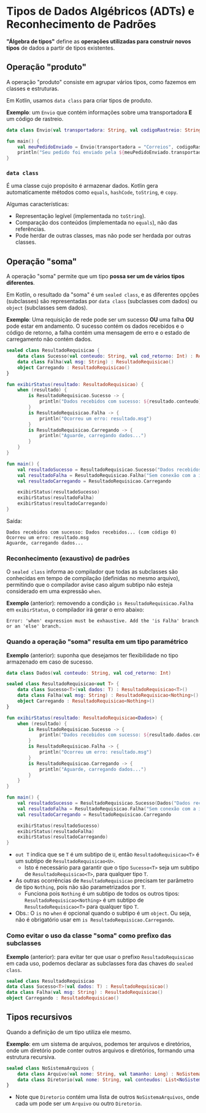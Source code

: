 # Tipos de Dados Algébricos (ADTs) e Reconhecimento de Padrões

**"Álgebra de tipos"** define as **operações utilizadas para construir novos tipos** de dados a partir de tipos existentes.

## Operação "produto"
A operação "produto" consiste em agrupar vários tipos, como fazemos em classes e estruturas.

Em Kotlin, usamos `data class` para criar tipos de produto.

**Exemplo**: um `Envio` que contém informações sobre uma transportadora **E** um código de rastreio.
```kotlin
data class Envio(val transportadora: String, val codigoRastreio: String)

fun main() {
    val meuPedidoEnviado = Envio(transportadora = "Correios", codigoRastreio = "BR123456789BR")    
    println("Seu pedido foi enviado pela ${meuPedidoEnviado.transportadora} com o código ${meuPedidoEnviado.codigoRastreio}.")
}
```

### `data class`

É uma classe cujo propósito é armazenar dados. Kotlin gera automaticamente métodos como `equals`, `hashCode`, `toString`, e `copy`.

Algumas características:
- Representação legível (implementada no `toString`).
- Comparação dos conteúdos (implementada no `equals`), não das referências.
- Pode herdar de outras classes, mas não pode ser herdada por outras classes.


## Operação "soma"
A operação "soma" permite que um tipo **possa ser um de vários tipos diferentes**.

Em Kotlin, o resultado da "soma" é um `sealed class`, e as diferentes opções (subclasses) são representadas por `data class` (subclasses com dados) ou `object` (subclasses sem dados).

**Exemplo**: Uma requisição de rede pode ser um sucesso **OU** uma falha **OU** pode estar em andamento.
O sucesso contém os dados recebidos e o código de retorno, a falha contém uma mensagem de erro e o estado de carregamento não contém dados.
```kotlin
sealed class ResultadoRequisicao {
    data class Sucesso(val conteudo: String, val cod_retorno: Int) : ResultadoRequisicao()
    data class Falha(val msg: String) : ResultadoRequisicao()
    object Carregando : ResultadoRequisicao()
}

fun exibirStatus(resultado: ResultadoRequisicao) {
    when (resultado) {
        is ResultadoRequisicao.Sucesso -> {
            println("Dados recebidos com sucesso: ${resultado.conteudo} (com código ${resultado.cod_retorno})")
        }
        is ResultadoRequisicao.Falha -> {
            println("Ocorreu um erro: resultado.msg")
        }
        is ResultadoRequisicao.Carregando -> {
            println("Aguarde, carregando dados...")
        }
    }
}

fun main() {
    val resultadoSucesso = ResultadoRequisicao.Sucesso("Dados recebidos...", 0)
    val resultadoFalha = ResultadoRequisicao.Falha("Sem conexão com a internet")
    val resultadoCarregando = ResultadoRequisicao.Carregando

    exibirStatus(resultadoSucesso)
    exibirStatus(resultadoFalha)
    exibirStatus(resultadoCarregando)
}
```
Saída:
```
Dados recebidos com sucesso: Dados recebidos... (com código 0)
Ocorreu um erro: resultado.msg
Aguarde, carregando dados...
```

### Reconhecimento (exaustivo) de padrões

O `sealed class` informa ao compilador que todas as subclasses são conhecidas em tempo de compilação (definidas no mesmo arquivo), permitindo que o compilador avise caso algum subtipo não esteja considerado em uma expressão `when`.

**Exemplo** (anterior): removendo a condição `is ResultadoRequisicao.Falha` em `exibirStatus`, o compilador irá gerar o erro abaixo:
```
Error: 'when' expression must be exhaustive. Add the 'is Falha' branch or an 'else' branch.
```

### Quando a operação "soma" resulta em um tipo paramétrico

**Exemplo** (anterior): suponha que desejamos ter flexibilidade no tipo armazenado em caso de sucesso.

```kotlin
data class Dados(val conteudo: String, val cod_retorno: Int)

sealed class ResultadoRequisicao<out T> {
    data class Sucesso<T>(val dados: T) : ResultadoRequisicao<T>()
    data class Falha(val msg: String) : ResultadoRequisicao<Nothing>()
    object Carregando : ResultadoRequisicao<Nothing>()
}

fun exibirStatus(resultado: ResultadoRequisicao<Dados>) {
    when (resultado) {
        is ResultadoRequisicao.Sucesso -> {
            println("Dados recebidos com sucesso: ${resultado.dados.conteudo} (código {resultado.dados.cod_retorno})")
        }
        is ResultadoRequisicao.Falha -> {
            println("Ocorreu um erro: resultado.msg")
        }
        is ResultadoRequisicao.Carregando -> {
            println("Aguarde, carregando dados...")
        }
    }
}

fun main() {
    val resultadoSucesso = ResultadoRequisicao.Sucesso(Dados("Dados recebidos...", 0))
    val resultadoFalha = ResultadoRequisicao.Falha("Sem conexão com a internet")
    val resultadoCarregando = ResultadoRequisicao.Carregando

    exibirStatus(resultadoSucesso)
    exibirStatus(resultadoFalha)
    exibirStatus(resultadoCarregando)
}
```
- `out T` indica que se `T` é um subtipo de `U`, então `ResultadoRequisicao<T>` é um subtipo de `ResultadoRequisicao<U>`.
    - Isto é necessário para garantir que o tipo `Sucesso<T>` seja um subtipo de `ResultadoRequisicao<T>`, para qualquer tipo `T`.
- As outras ocorrências de `ResultadoRequisicao` precisam ter parâmetro de tipo `Nothing`, pois não são parametrizados por `T`.
    - Funciona pois `Nothing` é um subtipo de todos os outros tipos: `ResultadoRequisicao<Nothing>` é um subtipo de `ResultadoRequisicao<T>` para qualquer tipo `T`.
- Obs.: O `is` no `when` é opcional quando o subtipo é um `object`. Ou seja, não é obrigatório usar em `is ResultadoRequisicao.Carregando`.

### Como evitar o uso da classe "soma" como prefixo das subclasses

**Exemplo** (anterior): para evitar ter que usar o prefixo `ResultadoRequisicao` em cada uso, podemos declarar as subclasses fora das chaves do `sealed class`.
```kotlin
sealed class ResultadoRequisicao
data class Sucesso<T>(val dados: T) : ResultadoRequisicao()
data class Falha(val msg: String) : ResultadoRequisicao()
object Carregando : ResultadoRequisicao()
```

## Tipos recursivos

Quando a definição de um tipo utiliza ele mesmo.

**Exemplo**: em um sistema de arquivos, podemos ter arquivos e diretórios, onde um diretório pode conter outros arquivos e diretórios, formando uma estrutura recursiva.
```kotlin
sealed class NoSistemaArquivos {
    data class Arquivo(val nome: String, val tamanho: Long) : NoSistemaArquivos()
    data class Diretorio(val nome: String, val conteudos: List<NoSistemaArquivos>) : NoSistemaArquivos()
}
```
- Note que `Diretorio` contém uma lista de outros `NoSistemaArquivos`, onde cada um pode ser um `Arquivo` ou outro `Diretorio`.
